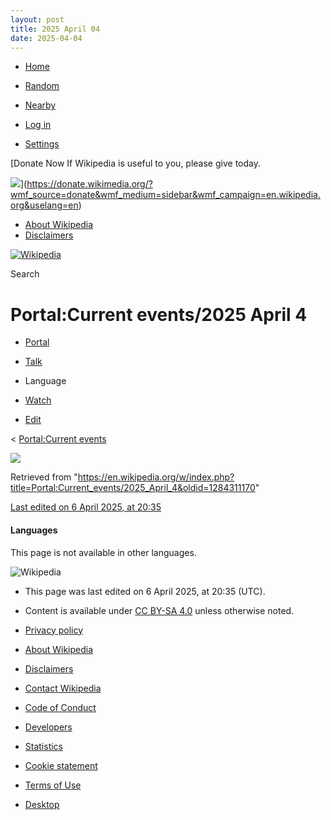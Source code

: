 ```yaml
---
layout: post
title: 2025 April 04
date: 2025-04-04
---
```


* [Home](https://en.wikipedia.org/wiki/Main_Page)
* [Random](https://en.wikipedia.org/wiki/Special%3ARandom)
* [Nearby](https://en.wikipedia.org/wiki/Special%3ANearby)

* [Log in](/w/index.php?title=Special:UserLogin&returnto=Portal%3ACurrent+events%2F2025+April+4)

* [Settings](/w/index.php?title=Special:MobileOptions&returnto=Portal%3ACurrent+events%2F2025+April+4)

[Donate Now
If Wikipedia is useful to you, please give today.

![](https://en.wikipedia.org/static/images/donate/donate.gif)](https://donate.wikimedia.org/?wmf_source=donate&wmf_medium=sidebar&wmf_campaign=en.wikipedia.org&uselang=en)

* [About Wikipedia](https://en.wikipedia.org/wiki/Wikipedia%3AAbout)
* [Disclaimers](https://en.wikipedia.org/wiki/Wikipedia%3AGeneral_disclaimer)

[![Wikipedia](/static/images/mobile/copyright/wikipedia-wordmark-en.svg)](https://en.wikipedia.org/wiki/Main_Page)

Search

# Portal:Current events/2025 April 4

* [Portal](https://en.wikipedia.org/wiki/Portal%3ACurrent_events/2025_April_4)
* [Talk](/w/index.php?title=Portal_talk:Current_events/2025_April_4&action=edit&redlink=1)

* Language
* [Watch](/w/index.php?title=Special:UserLogin&returnto=Portal%3ACurrent+events%2F2025+April+4)
* [Edit](/w/index.php?title=Portal:Current_events/2025_April_4&action=edit)

< [Portal:Current events](https://en.wikipedia.org/wiki/Portal%3ACurrent_events "Portal:Current events")

![](https://auth.wikimedia.org/loginwiki/wiki/Special:CentralAutoLogin/start?useformat=mobile&type=1x1&usesul3=1)

Retrieved from "<https://en.wikipedia.org/w/index.php?title=Portal:Current_events/2025_April_4&oldid=1284311170>"

[Last edited on 6 April 2025, at 20:35](/w/index.php?title=Portal:Current_events/2025_April_4&action=history)

#### Languages

This page is not available in other languages.

![Wikipedia](/static/images/mobile/copyright/wikipedia-wordmark-en.svg)

* This page was last edited on 6 April 2025, at 20:35 (UTC).
* Content is available under [CC BY-SA 4.0](https://creativecommons.org/licenses/by-sa/4.0/deed.en) unless otherwise noted.

* [Privacy policy](https://foundation.wikimedia.org/wiki/Special%3AMyLanguage/Policy%3APrivacy_policy)
* [About Wikipedia](https://en.wikipedia.org/wiki/Wikipedia%3AAbout)
* [Disclaimers](https://en.wikipedia.org/wiki/Wikipedia%3AGeneral_disclaimer)
* [Contact Wikipedia](//en.wikipedia.org/wiki/Wikipedia%3AContact_us)
* [Code of Conduct](https://foundation.wikimedia.org/wiki/Special%3AMyLanguage/Policy%3AUniversal_Code_of_Conduct)
* [Developers](https://developer.wikimedia.org)
* [Statistics](https://stats.wikimedia.org/#/en.wikipedia.org)
* [Cookie statement](https://foundation.wikimedia.org/wiki/Special%3AMyLanguage/Policy%3ACookie_statement)
* [Terms of Use](https://foundation.m.wikimedia.org/wiki/Special%3AMyLanguage/Policy%3ATerms_of_Use)
* [Desktop](//en.wikipedia.org/w/index.php?title=Portal:Current_events/2025_April_4&mobileaction=toggle_view_desktop)
